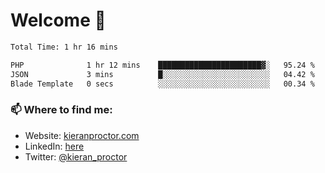 # Welcome 🦘

<!--START_SECTION:waka-->

```txt
Total Time: 1 hr 16 mins

PHP              1 hr 12 mins    ███████████████████████▓░   95.24 %
JSON             3 mins          █░░░░░░░░░░░░░░░░░░░░░░░░   04.42 %
Blade Template   0 secs          ░░░░░░░░░░░░░░░░░░░░░░░░░   00.34 %
```

<!--END_SECTION:waka-->

### 📫 Where to find me:

-   Website: [kieranproctor.com](https://kieranproctor.com/)
-   LinkedIn: [here](https://www.linkedin.com/in/kieran-proctor-086b5a159/)
-   Twitter: [@kieran_proctor](https://twitter.com/kieran_proctor)
